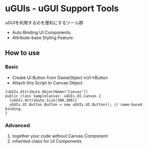 # uGUIs - uGUI Support Tools

uGUIを利用するのを便利にするツール群

* Auto Binding UI Components.
* Attribute-base Styling Feature.

## How to use

### Basic

* Create UI Button from GameObject->UI->Button
* Attach this Script to Canvas Object

```
[uGUIs.Attribute.ObjectName("Canvas")]
public class SampleCanvas: uGUIs.UI.Canvas {
  [uGUIs.Attribute.Size(300,300)]
  uGUIs.UI.Button Button = new uGUIs.UI.Button(); // name-based binding.
}
```

### Advanced

1. together your code without Canvas Component
2. inherited-class for UI Components

